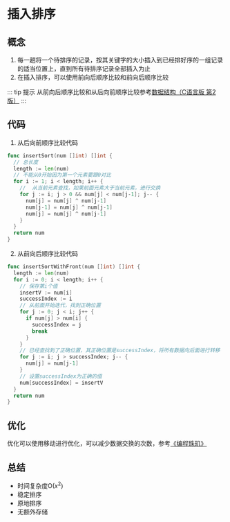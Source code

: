 # 插入排序

## 概念

1. 每一趟将一个待排序的记录，按其关键字的大小插入到已经排好序的一组记录的适当位置上，直到所有待排序记录全部插入为止
2. 在插入排序，可以使用前向后顺序比较和前向后顺序比较

::: tip 提示
从前向后顺序比较和从后向前顺序比较参考[数据结构（C语言版 第2版）](https://book.douban.com/subject/26713328/)
:::

## 代码

1. 从后向前顺序比较代码

```Go
func insertSort(num []int) []int {
  // 总长度
  length := len(num)
  // 不能从0开始因为第一个元素要跟0对比
  for i := 1; i < length; i++ {
    //  从当前元素查找，如果前面元素大于当前元素，进行交换
    for j := i; j > 0 && num[j] < num[j-1]; j-- {
      num[j] = num[j] ^ num[j-1]
      num[j-1] = num[j] ^ num[j-1]
      num[j] = num[j] ^ num[j-1]
    }
  }
  return num
}
```

2. 从前向后顺序比较代码

```Go
func insertSortWithFront(num []int) []int {
  length := len(num)
  for i := 0; i < length; i++ {
    // 保存第i个值
    insertV := num[i]
    successIndex := i
    // 从前面开始迭代，找到正确位置
    for j := 0; j < i; j++ {
      if num[j] > num[i] {
        successIndex = j
        break
      }
    }
    // 已经查找到了正确位置，其正确位置是successIndex，将所有数据向后面进行转移
    for j := i; j > successIndex; j-- {
      num[j] = num[j-1]
    }
    // 设置successIndex为正确的值
    num[successIndex] = insertV
  }
  return num
}
```

## 优化

优化可以使用移动进行优化，可以减少数据交换的次数，参考[《编程珠玑》](https://book.douban.com/subject/3227098/)

## 总结

* 时间复杂度O($x^2$)
* 稳定排序
* 原地排序
* 无额外存储
